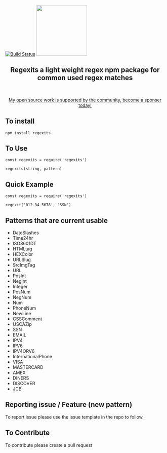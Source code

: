 [![Build Status](https://travis-ci.com/perkinsjr/regexit.svg?branch=master)](https://travis-ci.com/perkinsjr/regexit)
<a href="https://www.patreon.com/james_perkins">
	<img src="https://c5.patreon.com/external/logo/become_a_patron_button@2x.png" width="160">
</a>

<div align="center">
	<h2>
		Regexits a light weight regex npm package for common used regex matches
	</h2>
	<br>
	<p>
		<a href="https://www.patreon.com/james_perkins">My open source work is supported by the community, become a sponser today!</a>
	</p>
</div>

## To install

    npm install regexits

## To Use

    const regexits = require('regexits')

    regexits(string, pattern)

## Quick Example

    const regexits = require('regexits')

    regexit('012-34-5678', 'SSN')

## Patterns that are current usable 

* DateSlashes
* Time24hr
* ISO8601DT
* HTMLtag
* HEXColor
* URLSlug
* SrcImgTag
* URL
* PosInt
* NegInt
* Integer
* PosNum
* NegNum
* Num
* PhoneNum
* NewLine
* CSSComment
* USCAZip
* SSN
* EMAIL
* IPV4
* IPV6
* IPV4ORV6
* InternationalPhone
* VISA
* MASTERCARD
* AMEX
* DINERS 
* DISCOVER
* JCB


## Reporting issue / Feature (new pattern)

To report issue please use the issue template in the repo to follow.

## To Contribute

To contribute please create a pull request
